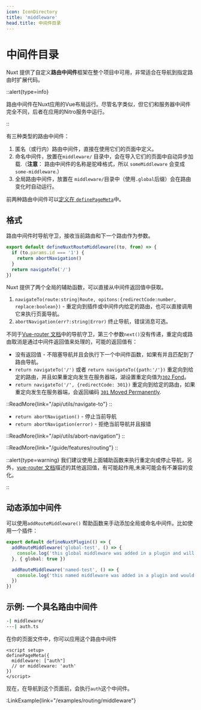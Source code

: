 ```yaml
---
icon: IconDirectory
title: 'middleware'
head.title: 中间件目录
---
```


# 中间件目录

Nuxt 提供了自定义**路由中间件**框架在整个项目中可用，非常适合在导航到指定路由时扩展代码。

::alert{type=info}

路由中间件在Nuxt应用的Vue布局运行。尽管名字类似，但它们和服务器中间件完全不同，后者在应用的Nitro服务中运行。

::

有三种类型的路由中间件：

1. 匿名（或行内）路由中间件，直接在使用它们的页面中定义。
2. 命名中间件，放置在`middleware/` 目录中，会在导入它们的页面中自动异步加载.（**注意**： 路由中间件的名称是驼峰格式，所以 `someMiddleware` 会变成 `some-middleware`.）
3. 全局路由中间件，放置在 `middleware/`目录中（使用`.global`后缀）会在路由变化时自动运行。

前两种路由中间件可以[定义在 `definePageMeta`](/guide/directory-structure/pages)中。


## 格式


路由中间件时导航守卫，接收当前路由和下一个路由作为参数。

```js
export default defineNuxtRouteMiddleware((to, from) => {
  if (to.params.id === '1') {
    return abortNavigation()
  }
  return navigateTo('/')
})
```

Nuxt 提供了两个全局的辅助函数，可以直接从中间件返回值中获取。

1. `navigateTo(route:string|Route, opitons:{redirectCode:number, replace:boolean})` - 重定向到插件或中间件内给定的路由，也可以直接调用它来执行页面导航。
2. `abortNavigation(err?:string|Error)` 终止导航，错误消息可选。


不同于[Vue-router 文档](https://router.vuejs.org/guide/advanced/navigation-guards.html#global-before-guards)中的导航守卫，第三个参数`next()`没有传递，重定向或路由取消是通过中间件返回值来处理的，可能的返回值有：

* 没有返回值 - 不阻塞导航并且会执行下一个中间件函数，如果有并且匹配到了路由导航。
* `return navigateTo('/')` 或者 `return navigateTo({path:'/'})` 重定向到给定的路由，并且如果重定向发生在服务器端，湖设置重定向值为[`302` Fond](https://developer.mozilla.org/zh-CN/docs/Web/HTTP/Status/302)。
* `return navigateTo('/', {redirectCode: 301})` 重定向到给定的路由，如果重定向发生在服务器端，会返回编码 [`301` Moved Permanently](https://developer.mozilla.org/zh-CN/docs/Web/HTTP/Status/301).


::ReadMore{link="/api/utils/navigate-to"}
::

* `return abortNavigation()` - 停止当前导航
* `return abortNavigation(error)` - 拒绝当前导航并且报错

::ReadMore{link="/api/utils/abort-navigation"}
::

::ReadMore{link="/guide/features/routing"}
::

::alert{type=warning}
我们建议使用上面辅助函数来执行重定向或停止导航，另外，[vue-router 文档](https://router.vuejs.org/guide/advanced/navigation-guards.html#global-before-guards)描述的其他返回值，有可能起作用,未来可能会有不兼容的变化。

::

## 动态添加中间件

可以使用`addRouteMiddleware()` 帮助函数来手动添加全局或命名中间件。比如使用一个插件：

```ts
export default defineNuxtPlugin(() => {
  addRouteMiddleware('global-test', () => {
    console.log('this global middleware was added in a plugin and will be run on every route change')
  }, { global: true })

  addRouteMiddleware('named-test', () => {
    console.log('this named middleware was added in a plugin and would override any existing middleware of the same name')
  })
})
```

## 示例: 一个具名路由中间件

```bash
-| middleware/
---| auth.ts
```

在你的页面文件中，你可以应用这个路由中间件

```vue
<script setup>
definePageMeta({
  middleware: ["auth"]
  // or middleware: 'auth'
})
</script>
```

现在，在导航到这个页面前，会执行`auth`这个中间件。

:LinkExample{link="/examples/routing/middleware"}
